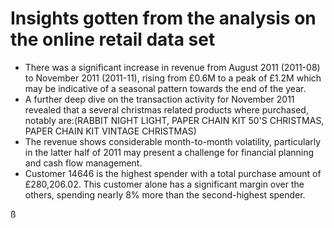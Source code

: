 # Insights gotten from the analysis on the online retail data set

- There was a significant increase in revenue from August 2011 (2011-08) to November 2011 (2011-11), rising from £0.6M to a peak of £1.2M which may be indicative of a seasonal pattern towards the end of the year.
- A further deep dive on the transaction activity for November 2011 revealed that a several christmas related products where purchased, notably are:(RABBIT NIGHT LIGHT, PAPER CHAIN KIT 50'S CHRISTMAS, PAPER CHAIN KIT VINTAGE CHRISTMAS)
- The revenue shows considerable month-to-month volatility, particularly in the latter half of 2011 may present a challenge for financial planning and cash flow management.
- Customer 14646 is the highest spender with a total purchase amount of £280,206.02. This customer alone has a significant margin over the others, spending nearly 8% more than the second-highest spender.



ß